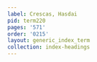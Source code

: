 ```yaml
---
label: Crescas, Hasdai
pid: term220
pages: '571'
order: '0215'
layout: generic_index_term
collection: index-headings
---
```

